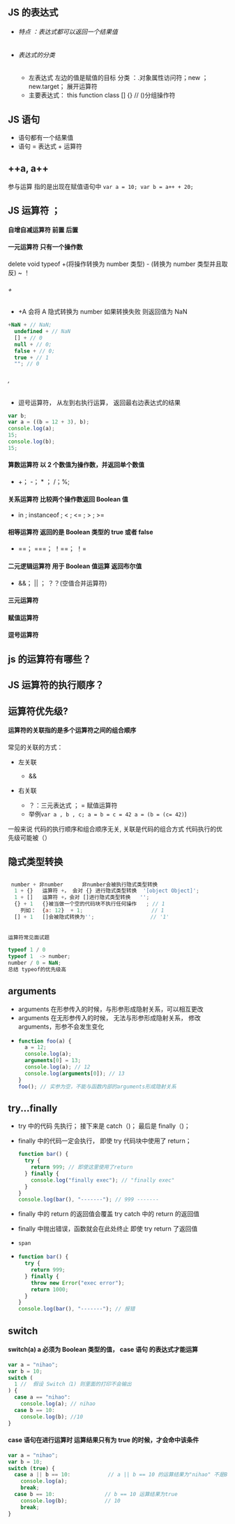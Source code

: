 ## JS 的表达式

- ###### 特点 ：表达式都可以返回一个结果值
- ###### 表达式的分类

  - 左表达式 左边的值是赋值的目标
    分类 ：.对象属性访问符；new ； new.target； 展开运算符
  - 主要表达式： this function class [] {} // ()分组操作符

## JS 语句

- 语句都有一个结果值
- 语句 = 表达式 + 运算符

## ++a, a++

参与运算 指的是出现在赋值语句中 `var a = 10; var b = a++ + 20;`

## JS 运算符 ；

#### 自增自减运算符 前置 后置

#### 一元运算符 只有一个操作数

delete void typeof +(将操作转换为 number 类型) - (转换为 number 类型并且取反) ~ ！

###### +

- +A 会将 A 隐式转换为 number 如果转换失败 则返回值为 NaN

```javascript
+NaN + // NaN;
  undefined + // NaN
  [] + // 0
  null + // 0;
  false + // 0;
  true + // 1
  ""; // 0
```

###### ,

- 逗号运算符， 从左到右执行运算， 返回最右边表达式的结果

```javascript
var b;
var a = ((b = 12 + 3), b);
console.log(a);
15;
console.log(b);
15;
```

#### 算数运算符 以 2 个数值为操作数，并返回单个数值

- +； -； \* ； /；%;

#### 关系运算符 比较两个操作数返回 Boolean 值

- in ; instanceof ; < ; <= ; > ; >=

#### 相等运算符 返回的是 Boolean 类型的 true 或者 false

- ==； ===； ！==； ！=

#### 二元逻辑运算符 用于 Boolean 值运算 返回布尔值

- &&； || ； ？？(空值合并运算符)

#### 三元运算符

#### 赋值运算符

#### 逗号运算符

## js 的运算符有哪些？

## JS 运算符的执行顺序？

## 运算符优先级?

#### 运算符的关联指的是多个运算符之间的组合顺序

常见的关联的方式：

- 左关联

  - &&

- 右关联

  - ？：三元表达式 ； = 赋值运算符
  - 举例`var a , b , c; a = b = c = 42 a = (b = (c= 42)`)

一般来说 代码的执行顺序和组合顺序无关, 关联是代码的组合方式 代码执行的优先级可能被（）

## 隐式类型转换

```javascript

 number + 非number      非number会被执行隐式类型转换
  1 + {}   运算符 +， 会对 {} 进行隐式类型转换  '[object Object]';
  1 + []   运算符 +，会对 []进行隐式类型转换   '';
  {} + 1   {}被当做一个空的代码块不执行任何操作   ; // 1
    列如：  {a: 12}  + 1;                      // 1
  [] + 1   []会被隐式转换为'';                  // '1'
```

##

```
运算符常见面试题
```

```javascript
typeof 1 / 0
typeof 1  -> number;
number / 0 = NaN;
总结 typeof的优先级高
```

## arguments

- arguments 在形参传入的时候，与形参形成隐射关系，可以相互更改
- arguments 在无形参传入的时候， 无法与形参形成隐射关系， 修改 arguments，形参不会发生变化
- ```javascript
  function foo(a) {
    a = 12;
    console.log(a);
    arguments[0] = 13;
    console.log(a); // 12
    console.log(arguments[0]); // 13
  }
  foo(); // 实参为空，不能与函数内部的arguments形成隐射关系
  ```

## try...finally

- try 中的代码 先执行； 接下来是 catch（)； 最后是 finally（)；
- finally 中的代码一定会执行， 即使 try 代码块中使用了 return；

  ```javascript
  function bar() {
    try {
      return 999; // 即使这里使用了return
    } finally {
      console.log("finally exec"); // "finally exec"
    }
  }
  console.log(bar(), "-------"); // 999 -------
  ```

- finally 中的 return 的返回值会覆盖 try catch 中的 return 的返回值
- finally 中抛出错误，函数就会在此处终止 即使 try return 了返回值
- `span`
- ```javascript
  function bar() {
    try {
      return 999;
    } finally {
      throw new Error("exec error");
      return 1000;
    }
  }
  console.log(bar(), "-------"); // 报错
  ```

## switch

#### switch(a) a 必须为 Boolean 类型的值， case 语句 的表达式才能运算

```javascript
var a = "nihao";
var b = 10;
switch (
  1 //  假设 Switch（1) 则里面的打印不会输出
) {
  case a == "nihao":
    console.log(a); // nihao
  case b == 10:
    console.log(b); //10
}
```

#### case 语句在进行运算时 运算结果只有为 true 的时候，才会命中该条件

```JavaScript
var a = "nihao";
var b = 10;
switch (true) {
  case a || b == 10:            // a || b == 10 的运算结果为"nihao" 不是Boolean类型  既条件不命中
    console.log(a);
    break;
  case b == 10:                // b == 10 运算结果为true
    console.log(b);            // 10
    break;
}
```
